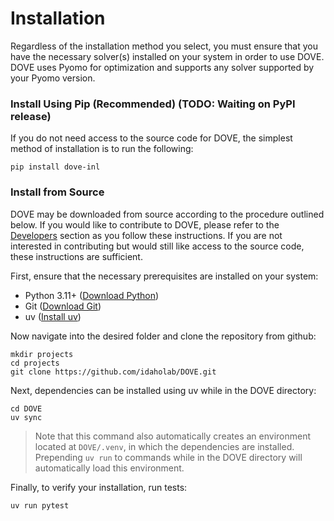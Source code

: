 # Installation

Regardless of the installation method you select, you must ensure that you have the necessary solver(s) installed on your system in order to use DOVE. DOVE uses Pyomo for optimization and supports any solver supported by your Pyomo version.

### Install Using Pip (Recommended) (TODO: Waiting on PyPI release)
If you do not need access to the source code for DOVE, the simplest method of installation is to run the following:
```
pip install dove-inl
```

### Install from Source
DOVE may be downloaded from source according to the procedure outlined below. If you would like to contribute to DOVE, please refer to the [Developers](#developers) section as you follow these instructions. If you are not interested in contributing but would still like access to the source code, these instructions are sufficient.

First, ensure that the necessary prerequisites are installed on your system:
- Python 3.11+ ([Download Python](https://www.python.org/downloads/))
- Git ([Download Git](https://git-scm.com/downloads))
- uv ([Install uv](https://docs.astral.sh/uv/getting-started/installation/))

Now navigate into the desired folder and clone the repository from github:
```
mkdir projects
cd projects
git clone https://github.com/idaholab/DOVE.git
```
Next, dependencies can be installed using uv while in the DOVE directory:
```
cd DOVE
uv sync
```
> Note that this command also automatically creates an environment located at `DOVE/.venv`, in which the dependencies are installed. Prepending `uv run` to commands while in the DOVE directory will automatically load this environment.

Finally, to verify your installation, run tests:
```
uv run pytest
```

